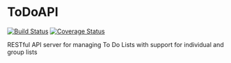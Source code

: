 # ToDoAPI

[![Build Status](https://travis-ci.org/portgasd666/ToDoAPI.svg?branch=master)](https://travis-ci.org/portgasd666/ToDoAPI) [![Coverage Status](https://coveralls.io/repos/portgasd666/ToDoAPI/badge.svg?branch=master)](https://coveralls.io/r/portgasd666/ToDoAPI?branch=master)

RESTful API server for managing To Do Lists with support for individual and group lists
